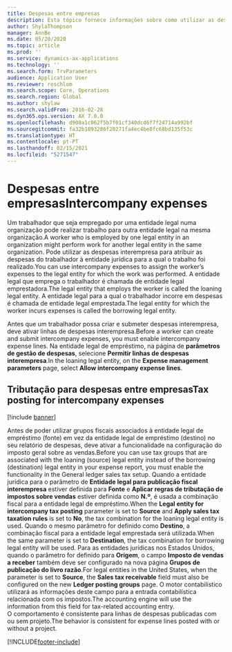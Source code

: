 ```yaml
---
title: Despesas entre empresas
description: Esta tópico fornece informações sobre como utilizar as despesas interempresa para atribuir as despesas de um trabalhador à entidade jurídica para a qual o trabalho foi realizado.
author: ShylaThompson
manager: AnnBe
ms.date: 05/20/2020
ms.topic: article
ms.prod: ''
ms.service: dynamics-ax-applications
ms.technology: ''
ms.search.form: TrvParameters
audience: Application User
ms.reviewer: roschlom
ms.search.scope: Core, Operations
ms.search.region: Global
ms.author: shylaw
ms.search.validFrom: 2016-02-28
ms.dyn365.ops.version: AX 7.0.0
ms.openlocfilehash: d908a1c062f5b7f01cf340dcd6f7f24714a992bf
ms.sourcegitcommit: fa32b1893286f20271fa4ec4be8fc68bd135f53c
ms.translationtype: HT
ms.contentlocale: pt-PT
ms.lasthandoff: 02/15/2021
ms.locfileid: "5271547"
---
```

# <a name="intercompany-expenses"></a><span data-ttu-id="d26fc-103">Despesas entre empresas</span><span class="sxs-lookup"><span data-stu-id="d26fc-103">Intercompany expenses</span></span>

<span data-ttu-id="d26fc-104">Um trabalhador que seja empregado por uma entidade legal numa organização pode realizar trabalho para outra entidade legal na mesma organização.</span><span class="sxs-lookup"><span data-stu-id="d26fc-104">A worker who is employed by one legal entity in an organization might perform work for another legal entity in the same organization.</span></span> <span data-ttu-id="d26fc-105">Pode utilizar as despesas interempresa para atribuir as despesas do trabalhador à entidade jurídica para a qual o trabalho foi realizado.</span><span class="sxs-lookup"><span data-stu-id="d26fc-105">You can use intercompany expenses to assign the worker’s expenses to the legal entity for which the  work was performed.</span></span> <span data-ttu-id="d26fc-106">A entidade legal que emprega o trabalhador é chamada de entidade legal emprestadora.</span><span class="sxs-lookup"><span data-stu-id="d26fc-106">The legal entity that employs the worker is called the loaning legal entity.</span></span> <span data-ttu-id="d26fc-107">A entidade legal para a qual o trabalhador incorre em despesas é chamada de entidade legal emprestada.</span><span class="sxs-lookup"><span data-stu-id="d26fc-107">The legal entity for which the worker incurs expenses is called the borrowing legal entity.</span></span> 

<span data-ttu-id="d26fc-108">Antes que um trabalhador possa criar e submeter despesas interempresa, deve ativar linhas de despesas interempresa.</span><span class="sxs-lookup"><span data-stu-id="d26fc-108">Before a worker can create and submit intercompany expenses, you must enable intercompany expense lines.</span></span> <span data-ttu-id="d26fc-109">Na entidade legal de empréstimo, na página de **parâmetros de gestão de despesas**, selecione **Permitir linhas de despesas interempresa**.</span><span class="sxs-lookup"><span data-stu-id="d26fc-109">In the loaning legal entity, on the **Expense management parameters** page, select **Allow intercompany expense lines**.</span></span> 

## <a name="tax-posting-for-intercompany-expenses"></a><span data-ttu-id="d26fc-110">Tributação para despesas entre empresas</span><span class="sxs-lookup"><span data-stu-id="d26fc-110">Tax posting for intercompany expenses</span></span>

[!include [banner](../includes/banner.md)]

<span data-ttu-id="d26fc-111">Antes de poder utilizar grupos fiscais associados à entidade legal de empréstimo (fonte) em vez da entidade legal de empréstimo (destino) no seu relatório de despesas, deve ativar a funcionalidade na configuração do imposto geral sobre as vendas.</span><span class="sxs-lookup"><span data-stu-id="d26fc-111">Before you can use tax groups that are associated with the loaning (source) legal entity instead of the borrowing (destination) legal entity in your expense report, you must enable the functionality in the General ledger sales tax setup.</span></span> <span data-ttu-id="d26fc-112">Quando a entidade jurídica para o parâmetro de **Entidade legal para publicação fiscal interempresa** estiver definida para **Fonte** e **Aplicar regras de tributação de impostos sobre vendas** estiver definida como **N.º**, é usada a combinação fiscal para a entidade legal de empréstimo.</span><span class="sxs-lookup"><span data-stu-id="d26fc-112">When the **Legal entity for intercompany tax posting** parameter is set to **Source** and **Apply sales tax taxation rules** is set to **No**, the tax combination for the loaning legal entity is used.</span></span> <span data-ttu-id="d26fc-113">Quando o mesmo parâmetro for definido como **Destino**, a combinação fiscal para a entidade legal emprestada será utilizada.</span><span class="sxs-lookup"><span data-stu-id="d26fc-113">When the same parameter is set to **Destination**, the tax combination for borrowing legal entity will be used.</span></span> <span data-ttu-id="d26fc-114">Para as entidades jurídicas nos Estados Unidos, quando o parâmetro for definido para **Origem**, o campo **Imposto de vendas a receber** também deve ser configurado na nova página **Grupos de publicação do livro razão**.</span><span class="sxs-lookup"><span data-stu-id="d26fc-114">For legal entities in the United States, when the parameter is set to **Source**, the **Sales tax receivable** field must also be configured on the new **Ledger posting groups** page.</span></span> <span data-ttu-id="d26fc-115">O motor contabilístico utilizará as informações deste campo para a entrada contabilística relacionada com os impostos.</span><span class="sxs-lookup"><span data-stu-id="d26fc-115">The accounting engine will use the information from this field for tax-related accounting entry.</span></span>   
<span data-ttu-id="d26fc-116">O comportamento é consistente para linhas de despesas publicadas com ou sem projeto.</span><span class="sxs-lookup"><span data-stu-id="d26fc-116">The behavior is consistent for expense lines posted with or without a project.</span></span>  


[!INCLUDE[footer-include](../includes/footer-banner.md)]